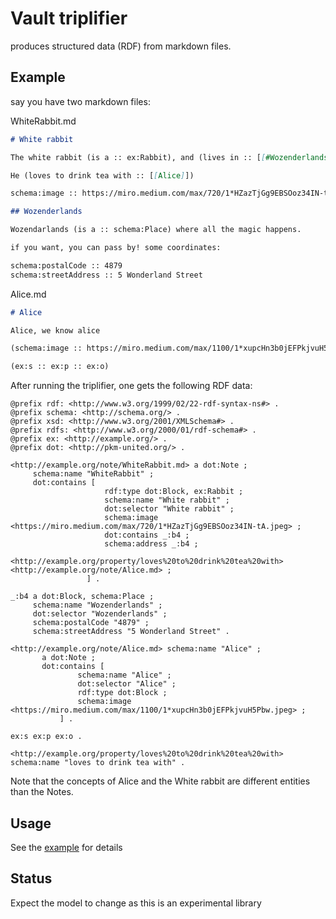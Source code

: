 # Vault triplifier

produces structured data (RDF) from markdown files.

## Example

say you have two markdown files:

WhiteRabbit.md

```markdown
# White rabbit

The white rabbit (is a :: ex:Rabbit), and (lives in :: [[#Wozenderlands]]).

He (loves to drink tea with :: [[Alice]])

schema:image :: https://miro.medium.com/max/720/1*HZazTjGg9EBSOoz34IN-tA.jpeg

## Wozenderlands

Wozendarlands (is a :: schema:Place) where all the magic happens.

if you want, you can pass by! some coordinates:

schema:postalCode :: 4879
schema:streetAddress :: 5 Wonderland Street
```

Alice.md

```markdown
# Alice

Alice, we know alice

(schema:image :: https://miro.medium.com/max/1100/1*xupcHn3b0jEFPkjvuH5Pbw.jpeg)

(ex:s :: ex:p :: ex:o)
```

After running the triplifier, one gets the following RDF data:

```turtle
@prefix rdf: <http://www.w3.org/1999/02/22-rdf-syntax-ns#> .
@prefix schema: <http://schema.org/> .
@prefix xsd: <http://www.w3.org/2001/XMLSchema#> .
@prefix rdfs: <http://www.w3.org/2000/01/rdf-schema#> .
@prefix ex: <http://example.org/> .
@prefix dot: <http://pkm-united.org/> .

<http://example.org/note/WhiteRabbit.md> a dot:Note ;
     schema:name "WhiteRabbit" ;
     dot:contains [  
                     rdf:type dot:Block, ex:Rabbit ;
                     schema:name "White rabbit" ;
                     dot:selector "White rabbit" ;
                     schema:image <https://miro.medium.com/max/720/1*HZazTjGg9EBSOoz34IN-tA.jpeg> ;
                     dot:contains _:b4 ;
                     schema:address _:b4 ;
                     <http://example.org/property/loves%20to%20drink%20tea%20with> <http://example.org/note/Alice.md> ;
                 ] .

_:b4 a dot:Block, schema:Place ;
     schema:name "Wozenderlands" ;
     dot:selector "Wozenderlands" ;
     schema:postalCode "4879" ;
     schema:streetAddress "5 Wonderland Street" .

<http://example.org/note/Alice.md> schema:name "Alice" ;
       a dot:Note ;
       dot:contains [
               schema:name "Alice" ;
               dot:selector "Alice" ;
               rdf:type dot:Block ;
               schema:image <https://miro.medium.com/max/1100/1*xupcHn3b0jEFPkjvuH5Pbw.jpeg> ;
           ] .

ex:s ex:p ex:o .

<http://example.org/property/loves%20to%20drink%20tea%20with> schema:name "loves to drink tea with" .
```

Note that the concepts of Alice and the White rabbit are different entities than the Notes.
## Usage

See the [example](./example.js) for details

## Status

Expect the model to change as this is an experimental library

